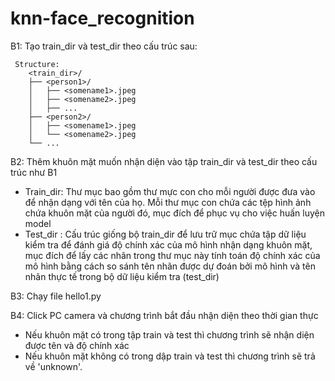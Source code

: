 # knn-face_recognition
B1: Tạo train_dir và test_dir theo cấu trúc sau:

     Structure:
        <train_dir>/
        ├── <person1>/
        │   ├── <somename1>.jpeg
        │   ├── <somename2>.jpeg
        │   ├── ...
        ├── <person2>/
        │   ├── <somename1>.jpeg
        │   └── <somename2>.jpeg
        └── ...
B2: Thêm khuôn mặt muốn nhận diện vào tập train_dir và test_dir theo cấu trúc như B1
- Train_dir: Thư mục bao gồm thư mực con cho mỗi người được đưa vào để nhận dạng với tên của họ.
Mỗi thư mục con chứa các tệp hình ảnh chứa khuôn mặt của người đó, mục đích để phục vụ cho việc huấn luyện model
- Test_dir : Cấu trúc giống bộ train_dir để lưu trữ mục chứa tập dữ liệu kiểm tra để đánh giá độ chính xác của mô
hình nhận dạng khuôn mặt, mục đích để lấy các nhãn trong thư mục này tính toán độ chính xác của mô hình bằng cách
so sánh tên nhãn được dự đoán bởi mô hình và tên nhãn thực tế trong bộ dữ liệu kiểm tra (test_dir)

B3: Chạy file hello1.py

B4: Click PC camera và chương trình bắt đầu nhận diện theo thời gian thực
 - Nếu khuôn mặt có trong tập train và test thì chương trình sẽ nhận diện được tên và độ chính xác
 - Nếu khuôn mặt không có trong dập train và test thì chương trình sẽ trả về 'unknown'.
